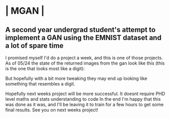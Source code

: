 # | MGAN |
## A second year undergrad student's attempt to implement a GAN using the EMNIST dataset and a lot of spare time

I promised myself I'd do a project a week, and this is one of those projects. As of 05/24 the state of the returned images from the gan look like this (this is the one that looks most like a digit):

But hopefully with a bit more tweaking they may end up looking like something that resembles a digit.

Hopefully next weeks project will be more successful. It doesnt require PHD level maths and stats understanding to code 
In the end I'm happy that this was done as it was, and I'll be leaving it to train for a few hours to get some final results. See you on next weeks project! 
